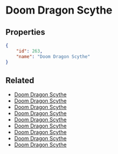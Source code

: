 # Doom Dragon Scythe

<no description available>

## Properties

```json
{
    "id": 263,
    "name": "Doom Dragon Scythe"
}
```

## Related

- [Doom Dragon Scythe](../items/16935-doom-dragon-scythe.md)
- [Doom Dragon Scythe](../items/16933-doom-dragon-scythe.md)
- [Doom Dragon Scythe](../items/16932-doom-dragon-scythe.md)
- [Doom Dragon Scythe](../items/16931-doom-dragon-scythe.md)
- [Doom Dragon Scythe](../items/16930-doom-dragon-scythe.md)
- [Doom Dragon Scythe](../items/16929-doom-dragon-scythe.md)
- [Doom Dragon Scythe](../items/16928-doom-dragon-scythe.md)
- [Doom Dragon Scythe](../items/16927-doom-dragon-scythe.md)
- [Doom Dragon Scythe](../items/16926-doom-dragon-scythe.md)

